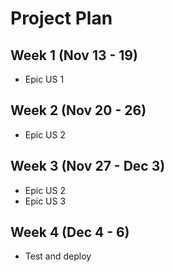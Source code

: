 # Project Plan

## Week 1 (Nov 13 - 19)
 - Epic US 1 

## Week 2 (Nov 20 - 26)
 - Epic US 2

## Week 3 (Nov 27 - Dec 3)
 - Epic US 2
 - Epic US 3

## Week 4 (Dec 4 - 6)
 - Test and deploy